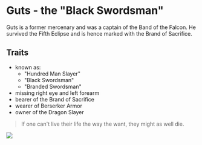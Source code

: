 # Guts - the "Black Swordsman"

Guts is a former mercenary and was a captain of the Band of the Falcon. 
He survived the Fifth Eclipse and is hence marked with the Brand of Sacrifice.

## Traits

* known as:
	* "Hundred Man Slayer"
	* "Black Swordsman"
	* "Branded Swordsman"
* missing right eye and left forearm
* bearer of the Brand of Sacrifice
* wearer of Berserker Armor
* owner of the Dragon Slayer

> If one can't live their life the way the want, they might as well die.

<img src="https://w7.pngwing.com/pngs/733/891/png-transparent-guts-griffith-casca-berserk-vol-1-manga-manga-monochrome-fictional-character.png" />
